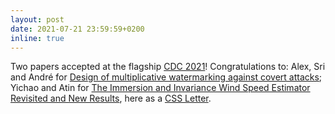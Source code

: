 ```yaml
---
layout: post
date: 2021-07-21 23:59:59+0200
inline: true
---
```


Two papers accepted at the flagship [CDC 2021](https://2021.ieeecdc.org/)! Congratulations to: Alex, Sri and André for [Design of multiplicative watermarking against covert attacks](http://arxiv.org/abs/2110.00555); Yichao and Atin for [The Immersion and Invariance Wind Speed Estimator Revisited and New Results](https://arxiv.org/abs/2104.07696), here as a [CSS Letter](https://ieeexplore-ieee-org.tudelft.idm.oclc.org/document/9416566).
